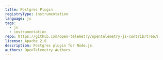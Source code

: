 ```yaml
---
title: Postgres Plugin
registryType: instrumentation
language: js
tags:
  - js
  - instrumentation
repo: https://github.com/open-telemetry/opentelemetry-js-contrib/tree/main/plugins/node/opentelemetry-plugin-pg
license: Apache 2.0
description: Postgres plugin for Node.js.
authors: OpenTelemetry Authors
---
```

